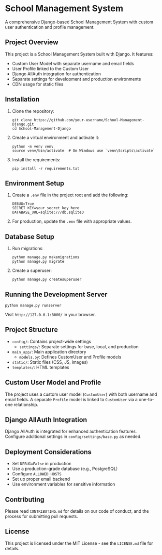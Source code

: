 # School Management System

A comprehensive Django-based School Management System with custom user authentication and profile management.

## Project Overview

This project is a School Management System built with Django. It features:

- Custom User Model with separate username and email fields
- User Profile linked to the Custom User
- Django AllAuth integration for authentication
- Separate settings for development and production environments
- CDN usage for static files

## Installation

1. Clone the repository:
   ```
   git clone https://github.com/your-username/School-Management-Django.git
   cd School-Management-Django
   ```

2. Create a virtual environment and activate it:
   ```
   python -m venv venv
   source venv/bin/activate  # On Windows use `venv\Scripts\activate`
   ```

3. Install the requirements:
   ```
   pip install -r requirements.txt
   ```

## Environment Setup

1. Create a `.env` file in the project root and add the following:
   ```
   DEBUG=True
   SECRET_KEY=your_secret_key_here
   DATABASE_URL=sqlite:///db.sqlite3
   ```

2. For production, update the `.env` file with appropriate values.

## Database Setup

1. Run migrations:
   ```
   python manage.py makemigrations
   python manage.py migrate
   ```

2. Create a superuser:
   ```
   python manage.py createsuperuser
   ```

## Running the Development Server

```
python manage.py runserver
```

Visit `http://127.0.0.1:8000/` in your browser.

## Project Structure

- `config/`: Contains project-wide settings
  - `settings/`: Separate settings for base, local, and production
- `main_app/`: Main application directory
  - `models.py`: Defines CustomUser and Profile models
- `static/`: Static files (CSS, JS, images)
- `templates/`: HTML templates

## Custom User Model and Profile

The project uses a custom user model (`CustomUser`) with both username and email fields. A separate `Profile` model is linked to `CustomUser` via a one-to-one relationship.

## Django AllAuth Integration

Django AllAuth is integrated for enhanced authentication features. Configure additional settings in `config/settings/base.py` as needed.

## Deployment Considerations

- Set `DEBUG=False` in production
- Use a production-grade database (e.g., PostgreSQL)
- Configure `ALLOWED_HOSTS`
- Set up proper email backend
- Use environment variables for sensitive information

## Contributing

Please read `CONTRIBUTING.md` for details on our code of conduct, and the process for submitting pull requests.

## License

This project is licensed under the MIT License - see the `LICENSE.md` file for details.
